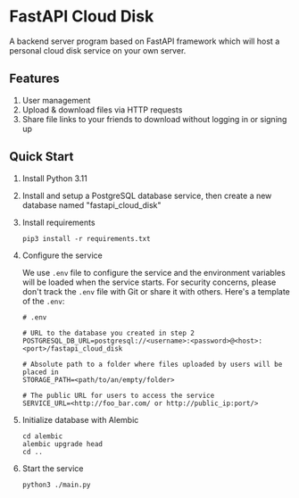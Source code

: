 # FastAPI Cloud Disk

A backend server program based on FastAPI framework which will host a personal cloud disk service on your own server.

## Features

1. User management
2. Upload & download files via HTTP requests
3. Share file links to your friends to download without logging in or signing up

## Quick Start

1. Install Python 3.11

2. Install and setup a PostgreSQL database service, then create a new database named "fastapi_cloud_disk"

3. Install requirements

   ```shell
   pip3 install -r requirements.txt
   ```

4. Configure the service

   We use ```.env``` file to configure the service and the environment variables will be loaded when the service starts. For security concerns, please don't track the ```.env``` file with Git or share it with others. Here's a template of the ```.env```:

   ```.env
   # .env
   
   # URL to the database you created in step 2
   POSTGRESQL_DB_URL=postgresql://<username>:<password>@<host>:<port>/fastapi_cloud_disk
   
   # Absolute path to a folder where files uploaded by users will be placed in
   STORAGE_PATH=<path/to/an/empty/folder>
   
   # The public URL for users to access the service
   SERVICE_URL=<http://foo_bar.com/ or http://public_ip:port/>
   ```

5. Initialize database with Alembic

   ```shell
   cd alembic
   alembic upgrade head
   cd ..
   ```

6. Start the service

   ```shell
   python3 ./main.py
   ```

   
